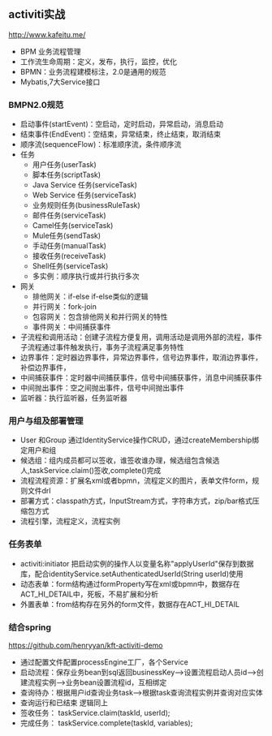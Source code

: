 ## activiti实战
http://www.kafeitu.me/

* BPM 业务流程管理 
* 工作流生命周期：定义，发布，执行，监控，优化
* BPMN：业务流程建模标注，2.0是通用的规范
* Mybatis,7大Service接口


### BMPN2.0规范
* 启动事件(startEvent)：空启动，定时启动，异常启动，消息启动
* 结束事件(EndEvent)：空结束，异常结束，终止结束，取消结束
* 顺序流(sequenceFlow)：标准顺序流，条件顺序流
* 任务
    * 用户任务(userTask)
    * 脚本任务(scriptTask)
    * Java Service 任务(serviceTask)
    * Web Service 任务(serviceTask)
    * 业务规则任务(businessRuleTask)
    * 邮件任务(serviceTask)
    * Camel任务(serviceTask)
    * Mule任务(sendTask)
    * 手动任务(manualTask)
    * 接收任务(receiveTask)
    * Shell任务(serviceTask)
    * 多实例：顺序执行或并行执行多次
* 网关
    * 排他网关：if-else if-else类似的逻辑
    * 并行网关：fork-join 
    * 包容网关：包含排他网关和并行网关的特性
    * 事件网关：中间捕获事件
* 子流程和调用活动：创建子流程方便复用，调用活动是调用外部的流程，事件子流程通过事件触发执行，事务子流程满足事务特性
* 边界事件：定时器边界事件，异常边界事件，信号边界事件，取消边界事件，补偿边界事件，
* 中间捕获事件：定时器中间捕获事件，信号中间捕获事件，消息中间捕获事件
* 中间抛出事件：空之间抛出事件，信号中间抛出事件
* 监听器：执行监听器，任务监听器

### 用户与组及部署管理
* User 和Group 通过IdentityService操作CRUD，通过createMembership绑定用户和组
* 候选组：组内成员都可以签收，谁签收谁办理，候选组包含候选人,taskService.claim()签收,complete()完成
* 流程流程资源：扩展名xml或者bpmn，流程定义的图片，表单文件form，规则文件drl
* 部署方式：classpath方式，InputStream方式，字符串方式，zip/bar格式压缩包方式
* 流程引擎，流程定义，流程实例

### 任务表单
* activiti:initiator 把启动实例的操作人以变量名称"applyUserId"保存到数据库，配合identityService.setAuthenticatedUserId(String userId)使用
* 动态表单：form结构通过formProperty写在xml或bpmn中，数据存在ACT_HI_DETAIL中，死板，不易扩展和分析
* 外置表单：from结构存在另外的form文件，数据存在ACT_HI_DETAIL

### 结合spring
https://github.com/henryyan/kft-activiti-demo
* 通过配置文件配置processEngine工厂，各个Service
* 启动流程：保存业务bean到sql返回businessKey-->设置流程启动人员id-->创建流程实例-->业务bean设置流程id，互相绑定
* 查询待办：根据用户id查询业务task-->根据task查询流程实例并查询对应实体
* 查询运行和已结束 逻辑同上
* 签收任务： taskService.claim(taskId, userId);
* 完成任务： taskService.complete(taskId, variables);



